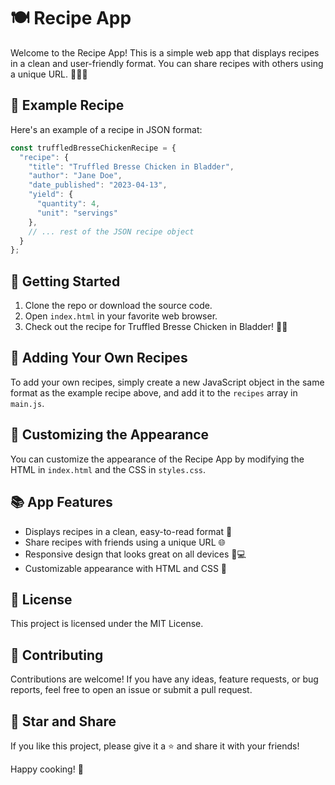 # 🍽️ Recipe App

Welcome to the Recipe App! This is a simple web app that displays recipes in a clean and user-friendly format. You can share recipes with others using a unique URL. 🍲🥘🥗

## 📖 Example Recipe

Here's an example of a recipe in JSON format:

```javascript
const truffledBresseChickenRecipe = {
  "recipe": {
    "title": "Truffled Bresse Chicken in Bladder",
    "author": "Jane Doe",
    "date_published": "2023-04-13",
    "yield": {
      "quantity": 4,
      "unit": "servings"
    },
    // ... rest of the JSON recipe object
  }
};
```

## 🚀 Getting Started

1. Clone the repo or download the source code.
2. Open `index.html` in your favorite web browser.
3. Check out the recipe for Truffled Bresse Chicken in Bladder! 🍗🍴

## 🔧 Adding Your Own Recipes

To add your own recipes, simply create a new JavaScript object in the same format as the example recipe above, and add it to the `recipes` array in `main.js`.

## 🎨 Customizing the Appearance

You can customize the appearance of the Recipe App by modifying the HTML in `index.html` and the CSS in `styles.css`.

## 📚 App Features

- Displays recipes in a clean, easy-to-read format 📖
- Share recipes with friends using a unique URL 🌐
- Responsive design that looks great on all devices 📱💻
- Customizable appearance with HTML and CSS 🎨

## 📜 License

This project is licensed under the MIT License.

## 🤝 Contributing

Contributions are welcome! If you have any ideas, feature requests, or bug reports, feel free to open an issue or submit a pull request.

## 🌟 Star and Share

If you like this project, please give it a ⭐ and share it with your friends!

Happy cooking! 🍳

